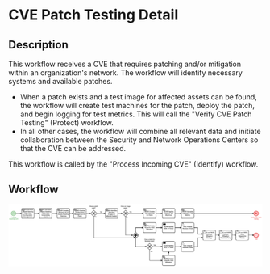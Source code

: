 # CVE Patch Testing Detail

## Description
This workflow receives a CVE that requires patching and/or mitigation within an 
organization's network.  The workflow will identify necessary systems and available
patches.

- When a patch exists and a test image for affected assets can be found, the workflow 
will create test machines for the patch, deploy the patch, and begin logging for test
metrics. This will call the "Verify CVE Patch Testing" (Protect) workflow.
- In all other cases, the workflow will combine all relevant data and initiate 
collaboration between the Security and Network Operations Centers so that the CVE can be
addressed.

This workflow is called by the "Process Incoming CVE" (Identify) workflow.

## Workflow 

![CVE Patch Testing](CVE_Patch_Testing.png)